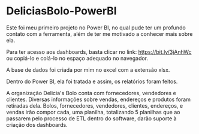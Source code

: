 # DeliciasBolo-PowerBI

Este foi meu primeiro projeto no Power BI, no qual  pude ter um profundo contato com a ferramenta, além de ter me motivado a conhecer mais sobre  ela.

Para ter acesso aos dashboards, basta clicar no link: https://bit.ly/3jAnhWc ou copiá-lo e colá-lo no espaço adequado no navegador. 

A base de dados  foi criada por mim no excel com a extensão xlsx.

Dentro do Power BI,  ela foi tratada  e assim, os relatórios foram  feitos. 

A organização Delicia's Bolo conta com fornecedores, vendedores e clientes.  Diversas informações  sobre vendas, endereços e  produtos foram retiradas dela. 
Bolos,  fornecedores, vendedores, clientes, endereços, e vendas irão compor cada, uma planilha, totalizando 5 planilhas  que ao passarem pelo processo de ETL dentro do software, darão suporte  à criação dos dashboards.  
